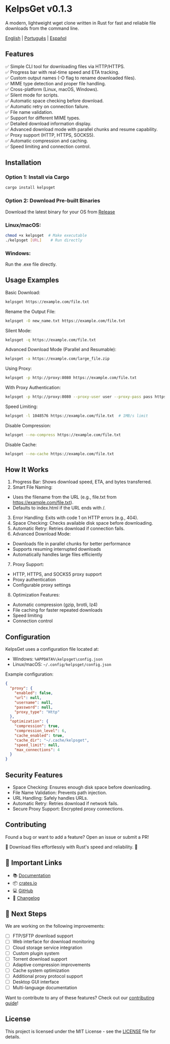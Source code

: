 # KelpsGet v0.1.3

A modern, lightweight wget clone written in Rust for fast and reliable file downloads from the command line.

[English](README.md) | [Português](translations/README.pt-BR.md) | [Español](translations/README.es.md)

## Features
✅ Simple CLI tool for downloading files via HTTP/HTTPS.<br>
✅ Progress bar with real-time speed and ETA tracking.<br>
✅ Custom output names (-O flag to rename downloaded files).<br>
✅ MIME type detection and proper file handling.<br>
✅ Cross-platform (Linux, macOS, Windows).<br>
✅ Silent mode for scripts.<br>
✅ Automatic space checking before download.<br>
✅ Automatic retry on connection failure.<br>
✅ File name validation.<br>
✅ Support for different MIME types.<br>
✅ Detailed download information display.<br>
✅ Advanced download mode with parallel chunks and resume capability.<br>
✅ Proxy support (HTTP, HTTPS, SOCKS5).<br>
✅ Automatic compression and caching.<br>
✅ Speed limiting and connection control.<br>

## Installation
### Option 1: Install via Cargo
```bash
cargo install kelpsget
```
### Option 2: Download Pre-built Binaries
Download the latest binary for your OS from [Release](https://github.com/davimf721/KelpsGet/releases)

### Linux/macOS:
```bash
chmod +x kelpsget  # Make executable  
./kelpsget [URL]    # Run directly
```
### Windows:
Run the .exe file directly.

## Usage Examples
Basic Download:
```bash
kelpsget https://example.com/file.txt
```
Rename the Output File:
```bash
kelpsget -O new_name.txt https://example.com/file.txt
```
Silent Mode:
```bash
kelpsget -q https://example.com/file.txt
```
Advanced Download Mode (Parallel and Resumable):
```bash
kelpsget -a https://example.com/large_file.zip
```
Using Proxy:
```bash
kelpsget -p http://proxy:8080 https://example.com/file.txt
```
With Proxy Authentication:
```bash
kelpsget -p http://proxy:8080 --proxy-user user --proxy-pass pass https://example.com/file.txt
```
Speed Limiting:
```bash
kelpsget -l 1048576 https://example.com/file.txt  # 1MB/s limit
```
Disable Compression:
```bash
kelpsget --no-compress https://example.com/file.txt
```
Disable Cache:
```bash
kelpsget --no-cache https://example.com/file.txt
```

## How It Works
1. Progress Bar: Shows download speed, ETA, and bytes transferred.
2. Smart File Naming:
  - Uses the filename from the URL (e.g., file.txt from https://example.com/file.txt).
  - Defaults to index.html if the URL ends with /.
3. Error Handling: Exits with code 1 on HTTP errors (e.g., 404).
4. Space Checking: Checks available disk space before downloading.
5. Automatic Retry: Retries download if connection fails.
6. Advanced Download Mode:
  - Downloads file in parallel chunks for better performance
  - Supports resuming interrupted downloads
  - Automatically handles large files efficiently
7. Proxy Support:
  - HTTP, HTTPS, and SOCKS5 proxy support
  - Proxy authentication
  - Configurable proxy settings
8. Optimization Features:
  - Automatic compression (gzip, brotli, lz4)
  - File caching for faster repeated downloads
  - Speed limiting
  - Connection control

## Configuration
KelpsGet uses a configuration file located at:
- Windows: `%APPDATA%\kelpsget\config.json`
- Linux/macOS: `~/.config/kelpsget/config.json`

Example configuration:
```json
{
  "proxy": {
    "enabled": false,
    "url": null,
    "username": null,
    "password": null,
    "proxy_type": "Http"
  },
  "optimization": {
    "compression": true,
    "compression_level": 6,
    "cache_enabled": true,
    "cache_dir": "~/.cache/kelpsget",
    "speed_limit": null,
    "max_connections": 4
  }
}
```

## Security Features
- Space Checking: Ensures enough disk space before downloading.
- File Name Validation: Prevents path injection.
- URL Handling: Safely handles URLs.
- Automatic Retry: Retries download if network fails.
- Secure Proxy Support: Encrypted proxy connections.

## Contributing
Found a bug or want to add a feature? Open an issue or submit a PR!

🚀 Download files effortlessly with Rust's speed and reliability. 🚀

## 🔗 Important Links
- 📚 [Documentation](https://davimf721.github.io/KelpsGet/)
- 📦 [crates.io](https://crates.io/crates/kelpsget)
- 💻 [GitHub](https://github.com/davimf721/KelpsGet)
- 📝 [Changelog](CHANGELOG.md)

## 🎯 Next Steps
We are working on the following improvements:

- [ ] FTP/SFTP download support
- [ ] Web interface for download monitoring
- [ ] Cloud storage service integration
- [ ] Custom plugin system
- [ ] Torrent download support
- [ ] Adaptive compression improvements
- [ ] Cache system optimization
- [ ] Additional proxy protocol support
- [ ] Desktop GUI interface
- [ ] Multi-language documentation

Want to contribute to any of these features? Check out our [contributing guide](CONTRIBUTING.md)!

## License
This project is licensed under the MIT License - see the [LICENSE](LICENSE) file for details.
